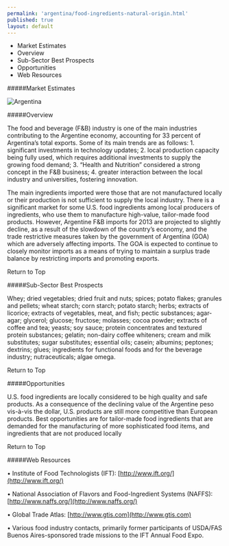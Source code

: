 ```yaml
---
permalink: 'argentina/food-ingredients-natural-origin.html'
published: true
layout: default
---
```

* Market Estimates
* Overview
* Sub-Sector Best Prospects
* Opportunities
* Web Resources

#####Market Estimates

![Argentina](../images/top-agricultural-market-estimates2.png)

#####Overview

The food and beverage (F&B) industry is one of the main industries contributing to the Argentine economy, accounting for 33 percent of Argentina’s total exports. Some of its main trends are as follows: 1. significant investments in technology updates; 2. local production capacity being fully used, which requires additional investments to supply the growing food demand; 3. “Health and Nutrition” considered a strong concept in the F&B business; 4. greater interaction between the local industry and universities, fostering innovation.

The main ingredients imported were those that are not manufactured locally or their production is not sufficient to supply the local industry. There is a significant market for some U.S. food ingredients among local producers of ingredients, who use them to manufacture high-value, tailor-made food products. However, Argentine F&B imports for 2013 are projected to slightly decline, as a result of the slowdown of the country’s economy, and the trade restrictive measures taken by the government of Argentina (GOA) which are adversely affecting imports. The GOA is expected to continue to closely monitor imports as a means of trying to maintain a surplus trade balance by restricting imports and promoting exports.

Return to Top

#####Sub-Sector Best Prospects

Whey; dried vegetables; dried fruit and nuts; spices; potato flakes; granules and pellets; wheat starch; corn starch; potato starch; herbs; extracts of licorice; extracts of vegetables, meat, and fish; pectic substances; agar-agar; glycerol; glucose; fructose; molasses; cocoa powder; extracts of coffee and tea; yeasts; soy sauce; protein concentrates and textured protein substances; gelatin; non-dairy coffee whiteners; cream and milk substitutes; sugar substitutes; essential oils; casein; albumins; peptones; dextrins; glues; ingredients for functional foods and for the beverage industry; nutraceuticals; algae omega.

Return to Top

#####Opportunities

U.S. food ingredients are locally considered to be high quality and safe products. As a consequence of the declining value of the Argentine peso vis-à-vis the dollar, U.S. products are still more competitive than European products. Best opportunities are for tailor-made food ingredients that are demanded for the manufacturing of more sophisticated food items, and ingredients that are not produced locally

Return to Top

#####Web Resources

•	Institute of Food Technologists (IFT): [http://www.ift.org/](http://www.ift.org/)

•	National Association of Flavors and Food-Ingredient Systems (NAFFS): [http://www.naffs.org/](http://www.naffs.org/)

•	Global Trade Atlas: [http://www.gtis.com](http://www.gtis.com)

•	Various food industry contacts, primarily former participants of USDA/FAS Buenos Aires-sponsored trade missions to the IFT Annual Food Expo.
